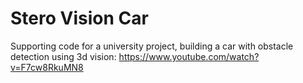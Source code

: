 # Stero Vision Car
Supporting code for a university project, building a car with obstacle detection using 3d vision: https://www.youtube.com/watch?v=F7cw8RkuMN8
